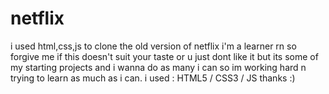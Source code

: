 # netflix
i used html,css,js to clone the old version of netflix
i'm a learner rn so forgive me if this doesn't suit your taste or u just dont like it but its some of my starting projects and i wanna do as many i can so im working hard n trying to learn as much as i can.
i used : HTML5 / CSS3 / JS 
thanks :)
